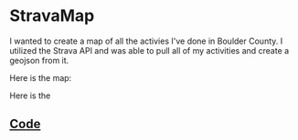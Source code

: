 # StravaMap

I wanted to create a map of all the activies I've done in Boulder County. I utilized the Strava API and was able to pull all of my activities and create a geojson from it.

Here is the map:
<script src="https://raw.githubusercontent.com/tkravits/StravaMap/master/Strava_Map_Minus_Secret.geojson"></script>

Here is the<h2> <a href="https://tkravits.github.io/StravaMap">Code</a></h2>
